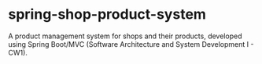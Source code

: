 # spring-shop-product-system
A product management system for shops and their products, developed using Spring Boot/MVC (Software Architecture and System Development I - CW1).
